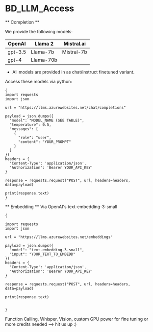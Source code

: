 # BD_LLM_Access

** Completion **

We provide the following models:

| **OpenAI** | **Llama 2** | **Mistral.ai** |
|------------|-------------|----------------|
| gpt-3.5    | Llama-7b    | Mistral-7b     | 
| gpt-4      | Llama-70b   |                |  

* All models are provided in as chat/instruct finetuned variant.

Access these models via python:

```
{
import requests
import json

url = "https://llms.azurewebsites.net/chat/completions"

payload = json.dumps({
  "model": "MODEL_NAME (SEE TABLE)",
  "temperature": 0.5,
  "messages": [
    {
      "role": "user",
      "content": "YOUR_PROMPT"
    }
  ]
})
headers = {
  'Content-Type': 'application/json',
  'Authorization': 'Bearer YOUR_API_KEY'
}

response = requests.request("POST", url, headers=headers, data=payload)

print(response.text)
}
```

** Embedding **
Via OpenAI's text-embedding-3-small

```
{

import requests
import json

url = "https://llms.azurewebsites.net/embeddings"

payload = json.dumps({
  "model": "text-embedding-3-small",
  "input": "YOUR_TEXT_TO_EMBEDD"
})
headers = {
  'Content-Type': 'application/json',
  'Authorization': 'Bearer YOUR_API_KEY'
}

response = requests.request("POST", url, headers=headers, data=payload)

print(response.text)


}
```

Function Calling, Whisper, Vision, custom GPU power for fine tuning or more credits needed —> hit us up :)  
